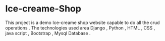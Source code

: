 # Ice-creame-Shop
This project is a demo Ice-creame shop website capable to do all the crud operations . The technologies used area Django , Python , HTML , CSS , java script , Bootstrap , Mysql Database .
